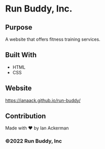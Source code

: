 # Run Buddy, Inc.

## Purpose
A website that offers fitness training services.

## Built With
* HTML
* CSS

## Website
https://ianaack.github.io/run-buddy/

## Contribution
Made with ❤️ by Ian Ackerman

### ©️2022 Run Buddy, Inc
